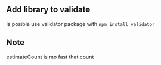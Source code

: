 
## Add library to validate
Is posible use validator package with `npm install validator`

## Note
estimateCount is mo fast that count

